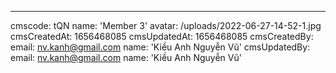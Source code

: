 ---
cmscode: tQN
name: 'Member 3'
avatar: /uploads/2022-06-27-14-52-1.jpg
cmsCreatedAt: 1656468085
cmsUpdatedAt: 1656468085
cmsCreatedBy:
  email: nv.kanh@gmail.com
  name: 'Kiều Anh Nguyễn Vũ'
cmsUpdatedBy:
  email: nv.kanh@gmail.com
  name: 'Kiều Anh Nguyễn Vũ'
